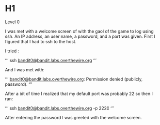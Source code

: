 # H1
Level 0

I was met with a welcome screen of with the gaol of the game to log using ssh. An IP address, an user name, a password, and a port was given. First I figured that I had to ssh to the host.

I tried :

‘’’
ssh bandit0@bandit.labs.overthewire.org
‘’’

And I was met with:

‘’’
bandit0@bandit.labs.overthewire.org: Permission denied (publicly, password).
‘’’

After a bit of time I realized that my default port was probably 22 so then I ran:

‘’’
ssh bandit0@bandit.labs.overthewire.org -p 2220
‘’’

After entering the password I was greeted with the welcome screen.
